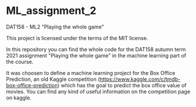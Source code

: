 # ML_assignment_2
DAT158 - ML2 "Playing the whole game"

This project is licensed under the terms of the MIT license.

In this repository you can find the whole code for the DAT158 autumn term 2021 assignment "Playing the whole game" in the machine learning part of the course. 

It was choosen to define a machine learning project for the Box Office Prediction, an old Kaggle competition (https://www.kaggle.com/c/tmdb-box-office-prediction) which has the goal to predict the box office value of movies. You can find any kind of useful information on the competition page on kaggle. 
